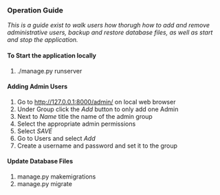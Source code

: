 ### Operation Guide

*This is a guide exist to walk users how thorugh how
to add and remove administrative users, backup and restore
database files, as well as start and stop the application.*


#### To Start the application locally
1. ./manage.py runserver


#### Adding Admin Users
1. Go to http://127.0.0.1:8000/admin/ on local web browser
2. Under Group click the *Add* button to only add one Admin
3. Next to *Name* title the name of the admin group
4. Select the appropriate admin permissions 
5. Select *SAVE*
6. Go to Users and select *Add*
7. Create a username and password and set it to the group


#### Update Database Files
1. manage.py makemigrations
2. manage.py migrate
